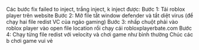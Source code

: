 Các bước fix failed to inject, trắng inject, k inject được:
Bước 1: Tải roblox player trên website
Bước 2: Mở file tắt window defender và tắt diệt virus (để chạy hai file redist VC của ngáo gaming) 
Bước 3: nhấp chuột phải vào roblox player vào open file location rồi chạy cái robloxplayerbate.com
Bước 4: Chạy từng file redist với velocity và chơi game như bình thường
Chúc các b chơi game vui vẻ
